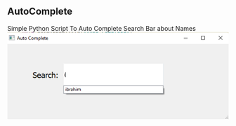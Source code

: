 ## AutoComplete
  Simple Python Script To Auto Complete Search Bar about Names 
  <img src="im1.png">
